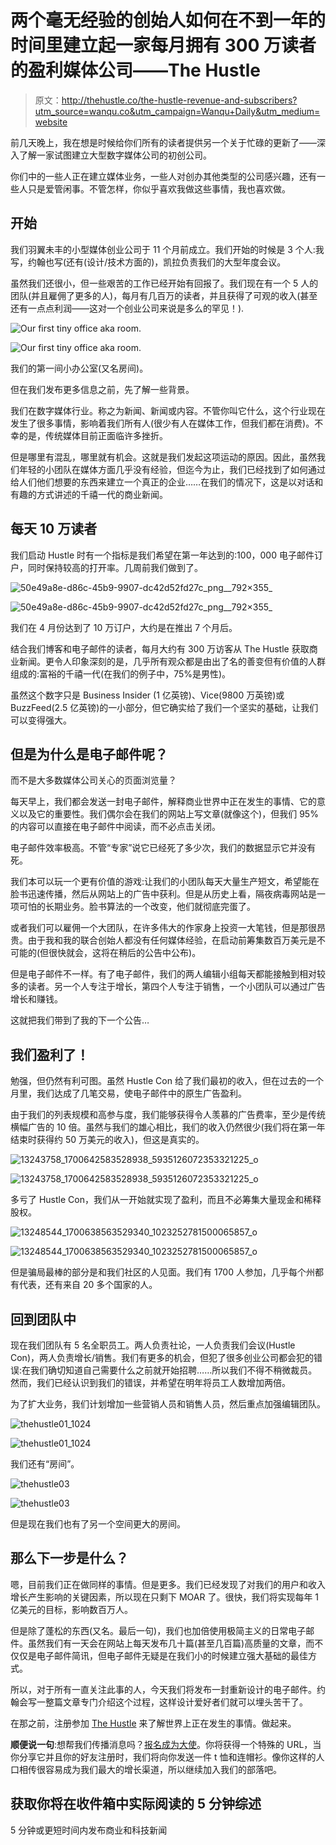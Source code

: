 # 两个毫无经验的创始人如何在不到一年的时间里建立起一家每月拥有 300 万读者的盈利媒体公司——The Hustle

> 原文：<http://thehustle.co/the-hustle-revenue-and-subscribers?utm_source=wanqu.co&utm_campaign=Wanqu+Daily&utm_medium=website>

前几天晚上，我在想是时候给你们所有的读者提供另一个关于忙碌的更新了——深入了解一家试图建立大型数字媒体公司的初创公司。

你们中的一些人正在建立媒体业务，一些人对创办其他类型的公司感兴趣，还有一些人只是爱管闲事。不管怎样，你似乎喜欢我做这些事情，我也喜欢做。

## 开始

我们羽翼未丰的小型媒体创业公司于 11 个月前成立。我们开始的时候是 3 个人:我写，约翰也写(还有(设计/技术方面的)，凯拉负责我们的大型年度会议。

虽然我们还很小，但一些艰苦的工作已经开始有回报了。我们现在有一个 5 人的团队(并且雇佣了更多的人)，每月有几百万的读者，并且获得了可观的收入(甚至还有一点点利润——这对一个创业公司来说是多么的罕见！).

![Our first tiny office aka room.](img/c795f13185a91fc5b888ae8bd7dfb0d6.png)

<noscript><img class=" wp-image-11227" src="img/a32a101f3597f42d19db425e9b02547d.png" alt="Our first tiny office aka room." data-original-src="http://thehustle.co/wp-content/uploads/2016/06/2monthupdate_og_image-1.jpg"/></noscript>

我们的第一间小办公室(又名房间)。

但在我们发布更多信息之前，先了解一些背景。

我们在数字媒体行业。称之为新闻、新闻或内容。不管你叫它什么，这个行业现在发生了很多事情，影响着我们所有人(很少有人在媒体工作，但我们都在消费)。不幸的是，传统媒体目前正面临许多挫折。

但是哪里有混乱，哪里就有机会。这就是我们发起这项运动的原因。因此，虽然我们年轻的小团队在媒体方面几乎没有经验，但迄今为止，我们已经找到了如何通过给人们他们想要的东西来建立一个真正的企业……在我们的情况下，这是以对话和有趣的方式讲述的千禧一代的商业新闻。

## 每天 10 万读者

我们启动 Hustle 时有一个指标是我们希望在第一年达到的:100，000 电子邮件订户，同时保持较高的打开率。几周前我们做到了。

![50e49a8e-d86c-45b9-9907-dc42d52fd27c_png__792×355_](img/d86a900bbb0a65ca2a114a35d6808850.png)

<noscript><img class="wp-image-11228" src="img/78e89e5caee96f6a2b2eea476cec6eb1.png" alt="50e49a8e-d86c-45b9-9907-dc42d52fd27c_png__792×355_" data-original-src="http://thehustle.co/wp-content/uploads/2016/06/50e49a8e-d86c-45b9-9907-dc42d52fd27c_png__792%C3%97355_.png"/></noscript>

我们在 4 月份达到了 10 万订户，大约是在推出 7 个月后。

结合我们博客和电子邮件的读者，每月大约有 300 万访客从 The Hustle 获取商业新闻。更令人印象深刻的是，几乎所有观众都是由出了名的善变但有价值的人群组成的:富裕的千禧一代(在我们的例子中，75%是男性)。

虽然这个数字只是 Business Insider (1 亿英镑)、Vice(9800 万英镑)或 BuzzFeed(2.5 亿英镑)的一小部分，但它确实给了我们一个坚实的基础，让我们可以变得强大。

## 但是为什么是电子邮件呢？

而不是大多数媒体公司关心的页面浏览量？

每天早上，我们都会发送一封电子邮件，解释商业世界中正在发生的事情、它的意义以及它的重要性。我们偶尔会在我们的网站上写文章(就像这个)，但我们 95%的内容可以直接在电子邮件中阅读，而不必点击关闭。

电子邮件效率极高。不管“专家”说它已经死了多少次，我们的数据显示它并没有死。

我们本可以玩一个更有价值的游戏:让我们的小团队每天大量生产短文，希望能在脸书迅速传播，然后从网站上的广告中获利。但是从历史上看，隔夜病毒网站是一项可怕的长期业务。脸书算法的一个改变，他们就彻底完蛋了。

或者我们可以雇佣一个大团队，在许多伟大的作家身上投资一大笔钱，但是那很昂贵。由于我和我的联合创始人都没有任何媒体经验，在启动前筹集数百万美元是不可能的(但很快就会，这将在稍后的公告中公布)。

但是电子邮件不一样。有了电子邮件，我们的两人编辑小组每天都能接触到相对较多的读者。另一个人专注于增长，第四个人专注于销售，一个小团队可以通过广告增长和赚钱。

这就把我们带到了我的下一个公告…

## 我们盈利了！

勉强，但仍然有利可图。虽然 Hustle Con 给了我们最初的收入，但在过去的一个月里，我们达成了几笔交易，使电子邮件中的原生广告盈利。

由于我们的列表规模和高参与度，我们能够获得令人羡慕的广告费率，至少是传统横幅广告的 10 倍。虽然与我们的雄心相比，我们的收入仍然很少(我们将在第一年结束时获得约 50 万美元的收入)，但这是真实的。

![13243758_1700642583528938_5935126072353321225_o](img/80b757e3b432fab154d5ceb8f326b3ff.png)

<noscript><img class="wp-image-11233 " src="img/a5008545bd8fdbdb6ea0c603bf74e6ab.png" alt="13243758_1700642583528938_5935126072353321225_o" data-original-src="http://thehustle.co/wp-content/uploads/2016/06/13243758_1700642583528938_5935126072353321225_o.jpg"/></noscript>

多亏了 Hustle Con，我们从一开始就实现了盈利，而且不必筹集大量现金和稀释股权。

![13248544_1700638563529340_1023252781500065857_o](img/419d49547d227bf475d7ff8ba312c2b2.png)

<noscript><img class="wp-image-11234 " src="img/fb892fd04417582c9ae01ad18587e875.png" alt="13248544_1700638563529340_1023252781500065857_o" data-original-src="http://thehustle.co/wp-content/uploads/2016/06/13248544_1700638563529340_1023252781500065857_o.jpg"/></noscript>

但是骗局最棒的部分是和我们社区的人见面。我们有 1700 人参加，几乎每个州都有代表，还有来自 20 多个国家的人。

## 回到团队中

现在我们团队有 5 名全职员工。两人负责社论，一人负责我们会议(Hustle Con)，两人负责增长/销售。我们有更多的机会，但犯了很多创业公司都会犯的错误:在我们确切知道自己需要什么之前就开始招聘……所以我们不得不稍微裁员。然而，我们已经认识到我们的错误，并希望在明年将员工人数增加两倍。

为了扩大业务，我们计划增加一些营销人员和销售人员，然后重点加强编辑团队。

![thehustle01_1024](img/57f4467c746fd0352854c15ed012c610.png)

<noscript><img class="wp-image-11229 " src="img/fe80a57b6822df381c7d122b3a2bddac.png" alt="thehustle01_1024" data-original-src="http://thehustle.co/wp-content/uploads/2016/06/thehustle01_1024.jpg"/></noscript>

我们还有“房间”。

![thehustle03](img/1f0bbe6febcfd2c0ef0d0aa9c5ab4884.png)

<noscript><img class="wp-image-11230 " src="img/09364845573cc6975819a3a2fcf24919.png" alt="thehustle03" data-original-src="http://thehustle.co/wp-content/uploads/2016/06/thehustle03.jpg"/></noscript>

但是现在我们也有了另一个空间更大的房间。

## 那么下一步是什么？

嗯，目前我们正在做同样的事情。但是更多。我们已经发现了对我们的用户和收入增长产生影响的关键因素，所以现在只剩下 MOAR 了。很快，我们将实现每年 1 亿美元的目标，影响数百万人。

但是除了蓬松的东西(又名。最后一句)，我们也加倍使用极简主义的日常电子邮件。虽然我们有一天会在网站上每天发布几十篇(甚至几百篇)高质量的文章，而不仅仅是电子邮件简讯，但电子邮件无疑是在我们小的时候建立强大基础的最佳方式。

所以，对于所有一直关注此事的人，今天我们将发布一封重新设计的电子邮件。约翰会写一整篇文章专门介绍这个过程，这样设计爱好者们就可以埋头苦干了。

在那之前，注册参加 [The Hustle](https://thehustle.co/) 来了解世界上正在发生的事情。做起来。

**顺便说一句**:想帮我们传播消息吗？[报名成为大使](http://ambassadors.thehustle.co/#amb)。你将获得一个特殊的 URL，当你分享它并且你的好友注册时，我们将向你发送一件 t 恤和连帽衫。像你这样的人口相传很容易成为我们最大的增长渠道，所以继续加入我们的部落吧。

## 获取你将在收件箱中实际阅读的 5 分钟综述

5 分钟或更短时间内发布商业和科技新闻